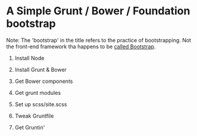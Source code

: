 A Simple Grunt / Bower / Foundation bootstrap
=============================================

Note: The 'bootstrap' in the title refers to the practice of bootstrapping. Not the front-end framework tha happens to be [called Bootstrap](http://getbootstrap.com/).

  1. Install Node

  2. Install Grunt & Bower

  3. Get Bower components

  4. Get grunt modules

  5. Set up scss/site.scss

  6. Tweak Gruntfile

  7. Get Gruntin'
